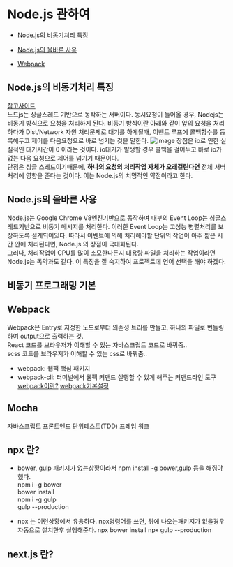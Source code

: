 # Node.js 관하여
- [Node.js의 비동기처리 특징](#node.js의-비동기처리-특징)
- [Node.js의 올바른 사용](#node.js의-올바른-사용)
  
- [Webpack](#webpack)

## Node.js의 비동기처리 특징
[참고사이트](http://www.nextree.co.kr/p7292/)  
노드js는 싱글스레드 기반으로 동작하는 서버이다. 동시요청이 들어올 경우, Nodejs는 비동기 방식으로 요청을 처리하게 된다.
비동기 방식이란 아래와 같이 앞의 요청을 처리하다가 Dist/Network 자원 처리문제로 대기를 하게될때, 이벤트 루프에
콜백함수를 등록해두고 제어를 다음요청으로 바로 넘기는 것을 말한다. 
![image](http://www.nextree.co.kr/content/images/2016/09/syhan_140320_node1_041.png)
장점은 io로 인한 실질적인 대기시간이 0 이라는 것이다. io대기가 발생할 경우 콜백을 걸어두고 바로 io가없는 다음
요청으로 제어를 넘기기 때문이다.  
단점은 싱글 스레드이기때문에, **하나의 요청의 처리작업 자체가 오래걸린다면** 전체 서버 처리에 영향을 준다는 것이다.
이는 Node.js의 치명적인 약점이라고 한다.

## Node.js의 올바른 사용
Node.js는 Google Chrome V8엔진기반으로 동작하며 내부의 Event Loop는 싱글스레드기반으로 비동기 메시지를 처리한다.
이러한 Event Loop는 고성능 병렬처리를 보장하도록 설계되어있다. 따라서 이벤트에 의해 처리해야할 단위의 작업이 
아주 짧은 시간 안에 처리된다면, Node.js 의 장점이 극대화된다.  
그러나, 처리작업이 CPU를 많이 소모한다든지 대용량 파일을 처리하는 작업이라면 Node.js는 독약과도 같다. 이 특징을
잘 숙지하여 프로젝트에 언어 선택을 해야 하겠다.

## 비동기 프로그래밍 기본

## Webpack
Webpack은 Entry로 지정한 노드로부터 의존성 트리를 만들고, 하나의 파일로 번들링하여 output으로 출력하는 것.  
React 코드를 브라우저가 이해할 수 있는 자바스크립트 코드로 바꿔줌..  
scss 코드를 브라우저가 이해할 수 있는 css로 바꿔줌..  
- webpack: 웹팩 핵심 패키지
- webpack-cli: 터미널에서 웹팩 커맨드 실행할 수 있게 해주는 커맨드라인 도구
[webpack이란?](http://www.daleseo.com/webpack-basics)
[webpack기본설정](http://www.daleseo.com/webpack-config/)

## Mocha
자바스크립트 프론트엔드 단위테스트(TDD) 프레임 워크

## npx 란?
- bower, gulp 패키지가 없는상황이라서 npm install -g bower,gulp 등을 해줘야 했다.  
npm i -g bower  
bower install  
npm i -g gulp  
gulp --production  

- npx 는 이런상황에서 유용하다. npx명령어를 쓰면, 뒤에 나오는패키지가 없을경우 자동으로 설치한후 실행해준다.
npx bower install
npx gulp --production


## next.js 란?
